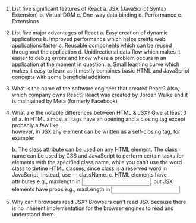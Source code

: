 1.	List five significant features of React
a.	JSX (JavaScript Syntax Extension)
b.	Virtual DOM
c.	One-way data binding
d.	Performance
e.	Extensions

2.	List five major advantages of React
a.	Easy creation of dynamic applications
b.	Improved performance which helps create web applications faster
c.	Reusable components which can be reused throughout the application
d.	Unidirectional data flow which makes it easier to debug errors and know where a problem occurs in an application at the moment in question.
e.	Small learning curve which makes it easy to learn  as it mostly combines basic HTML and JavaScript concepts with some beneficial additions

3.	What is the name of the software engineer that created React? Also, which company owns React?
React was created by Jordan Walke and it is maintained by Meta (formerly Facebook)

4.  What are the notable differences between HTML & JSX? Give at least 3 of 
a.  In HTML almost all tags have an opening and a closing tag except probably a few like  <br/> however, in JSX any element can be written as a self-closing tag, for example: <div/>
b.  The class attribute can be used on any HTML element. The class name can be used by CSS and JavaScript to perform certain tasks for elements with the specified class name, while you can’t use the word class to define HTML classes, since class is a reserved word in JavaScript, instead, use — className. 
c.  HTML elements have attributes e.g., maxlength in <input maxlength=”16″ />, but JSX elements have props e.g., maxLength in <input maxLength=”16″ />

5.  Why can’t browsers read JSX?
Browsers can't read JSX because there is no inherent implementation for the browser engines to read and understand them.
